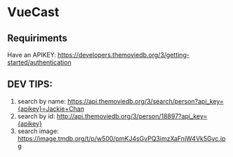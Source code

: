 # VueCast

## Requiriments 
Have an APIKEY: https://developers.themoviedb.org/3/getting-started/authentication

## DEV TIPS:
1. search by name: https://api.themoviedb.org/3/search/person?api_key={apikey}=Jackie+Chan
2. search by id: http://api.themoviedb.org/3/person/18897?api_key={apikey}
3. search image: https://image.tmdb.org/t/p/w500/pmKJ4sGvPQ3imzXaFnjW4Vk5Gyc.jpg
